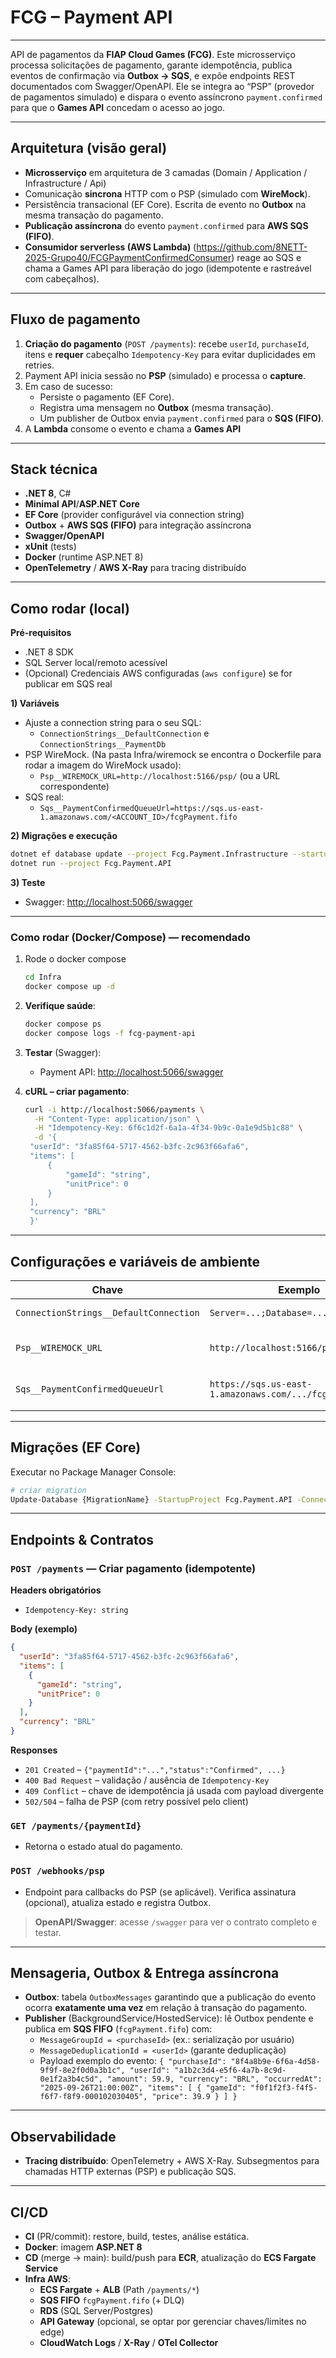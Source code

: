 # FCG – Payment API

---

API de pagamentos da **FIAP Cloud Games (FCG)**. Este microsserviço processa solicitações de pagamento, garante idempotência, publica eventos de confirmação via **Outbox → SQS**, e expõe endpoints REST documentados com Swagger/OpenAPI.
Ele se integra ao “PSP” (provedor de pagamentos simulado) e dispara o evento assíncrono `payment.confirmed` para que o **Games API** concedam o acesso ao jogo.

---

## Arquitetura (visão geral)

* **Microsserviço** em arquitetura de 3 camadas (Domain / Application / Infrastructure / Api)
* Comunicação **sincrona** HTTP com o PSP (simulado com **WireMock**).
* Persistência transacional (EF Core). Escrita de evento no **Outbox** na mesma transação do pagamento.
* **Publicação assíncrona** do evento `payment.confirmed` para **AWS SQS (FIFO)**.
* **Consumidor serverless (AWS Lambda)** (https://github.com/8NETT-2025-Grupo40/FCGPaymentConfirmedConsumer) reage ao SQS e chama a Games API para liberação do jogo (idempotente e rastreável com cabeçalhos).

---

## Fluxo de pagamento

1. **Criação do pagamento** (`POST /payments`): recebe `userId`, `purchaseId`, itens e **requer** cabeçalho `Idempotency-Key` para evitar duplicidades em retries.
2. Payment API inicia sessão no **PSP** (simulado) e processa o **capture**.
3. Em caso de sucesso:
   * Persiste o pagamento (EF Core).
   * Registra uma mensagem no **Outbox** (mesma transação).
   * Um publisher de Outbox envia `payment.confirmed` para o **SQS (FIFO)**.
4. A **Lambda** consome o evento e chama a **Games API**

---

## Stack técnica

* **.NET 8**, C#
* **Minimal API**/**ASP.NET Core**
* **EF Core** (provider configurável via connection string)
* **Outbox** + **AWS SQS (FIFO)** para integração assíncrona
* **Swagger/OpenAPI**
* **xUnit** (tests)
* **Docker** (runtime ASP.NET 8)
* **OpenTelemetry** / **AWS X-Ray** para tracing distribuído

---

## Como rodar (local)
**Pré-requisitos**

* .NET 8 SDK
* SQL Server local/remoto acessível
* (Opcional) Credenciais AWS configuradas (`aws configure`) se for publicar em SQS real

**1) Variáveis**
* Ajuste a connection string para o seu SQL:
  * `ConnectionStrings__DefaultConnection` e `ConnectionStrings__PaymentDb`
* PSP WireMock. (Na pasta Infra/wiremock se encontra o Dockerfile para rodar a imagem do WireMock usado):
  * `Psp__WIREMOCK_URL=http://localhost:5166/psp/` (ou a URL correspondente)
* SQS real:
  * `Sqs__PaymentConfirmedQueueUrl=https://sqs.us-east-1.amazonaws.com/<ACCOUNT_ID>/fcgPayment.fifo`

**2) Migrações e execução**

```bash
dotnet ef database update --project Fcg.Payment.Infrastructure --startup-project Fcg.Payment.API
dotnet run --project Fcg.Payment.API
```

**3) Teste**
* Swagger: [http://localhost:5066/swagger](http://localhost:5066/swagger)
---

### Como rodar (Docker/Compose) — recomendado
1. Rode o docker compose

   ```bash
   cd Infra
   docker compose up -d
   ```
3. **Verifique saúde**:

   ```bash
   docker compose ps
   docker compose logs -f fcg-payment-api
   ```
4. **Testar** (Swagger):

   * Payment API: [http://localhost:5066/swagger](http://localhost:5066/swagger)
5. **cURL – criar pagamento**:

   ```bash
   curl -i http://localhost:5066/payments \
     -H "Content-Type: application/json" \
     -H "Idempotency-Key: 6f6c1d2f-6a1a-4f34-9b9c-0a1e9d5b1c88" \
     -d '{
    "userId": "3fa85f64-5717-4562-b3fc-2c963f66afa6",
    "items": [
        {
            "gameId": "string",
            "unitPrice": 0
        }
    ],
    "currency": "BRL"
    }'
   ```

---

## Configurações e variáveis de ambiente

| Chave                                  | Exemplo                                                   | Descrição                                         |
| -------------------------------------- | --------------------------------------------------------- | ------------------------------------------------- |
| `ConnectionStrings__DefaultConnection`         | `Server=...;Database=...;...`                             | Connection string do banco.                       |
| `Psp__WIREMOCK_URL`                         | `http://localhost:5166/psp/`                              | Base URL do PSP simulado (WireMock).              |
| `Sqs__PaymentConfirmedQueueUrl`   | `https://sqs.us-east-1.amazonaws.com/.../fcgPayment.fifo` | URL da fila FIFO para `payment.confirmed`.        |


---

## Migrações (EF Core)

Executar no Package Manager Console:

```bash
# criar migration
Update-Database {MigrationName} -StartupProject Fcg.Payment.API -Connection "Server={ServerName};Database={DBName};Trusted_Connection=True;TrustServerCertificate=True"
```

---

## Endpoints & Contratos

### `POST /payments` — Criar pagamento (idempotente)

**Headers obrigatórios**

* `Idempotency-Key: string`

**Body (exemplo)**

```json
{
  "userId": "3fa85f64-5717-4562-b3fc-2c963f66afa6",
  "items": [
    {
      "gameId": "string",
      "unitPrice": 0
    }
  ],
  "currency": "BRL"
}
```

**Responses**

* `201 Created` – `{"paymentId":"...","status":"Confirmed", ...}`
* `400 Bad Request` – validação / ausência de `Idempotency-Key`
* `409 Conflict` – chave de idempotência já usada com payload divergente
* `502/504` – falha de PSP (com retry possível pelo client)

### `GET /payments/{paymentId}`

* Retorna o estado atual do pagamento.

### `POST /webhooks/psp`

* Endpoint para callbacks do PSP (se aplicável). Verifica assinatura (opcional), atualiza estado e registra Outbox.

> **OpenAPI/Swagger**: acesse `/swagger` para ver o contrato completo e testar.

---

## Mensageria, Outbox & Entrega assíncrona

* **Outbox**: tabela `OutboxMessages` garantindo que a publicação do evento ocorra **exatamente uma vez** em relação à transação do pagamento.
* **Publisher** (BackgroundService/HostedService): lê Outbox pendente e publica em **SQS FIFO** (`fcgPayment.fifo`) com:
  * `MessageGroupId = <purchaseId>` (ex.: serialização por usuário)
  * `MessageDeduplicationId = <userId>` (garante deduplicação)
  * Payload exemplo do evento: `{
  "purchaseId": "8f4a8b9e-6f6a-4d58-9f9f-8e2f0d0a3b1c",
  "userId": "a1b2c3d4-e5f6-4a7b-8c9d-0e1f2a3b4c5d",
  "amount": 59.9,
  "currency": "BRL",
  "occurredAt": "2025-09-26T21:00:00Z",
  "items": [
    { "gameId": "f0f1f2f3-f4f5-f6f7-f8f9-000102030405", "price": 39.9 }
  ]
}`

---

## Observabilidade

* **Tracing distribuído**: OpenTelemetry + AWS X-Ray. Subsegmentos para chamadas HTTP externas (PSP) e publicação SQS.

---

## CI/CD

* **CI** (PR/commit): restore, build, testes, análise estática.
* **Docker**: imagem **ASP.NET 8**
* **CD** (merge → main): build/push para **ECR**, atualização do **ECS Fargate Service** 
* **Infra AWS**:
  * **ECS Fargate** + **ALB** (Path `/payments/*`)
  * **SQS FIFO** `fcgPayment.fifo` (+ DLQ)
  * **RDS** (SQL Server/Postgres)
  * **API Gateway** (opcional, se optar por gerenciar chaves/limites no edge)
  * **CloudWatch Logs** / **X-Ray** / **OTel Collector**

